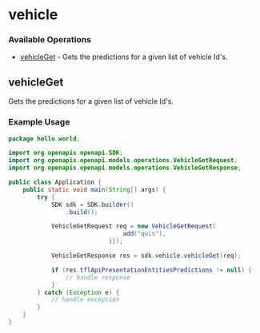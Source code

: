 # vehicle

### Available Operations

* [vehicleGet](#vehicleget) - Gets the predictions for a given list of vehicle Id's.

## vehicleGet

Gets the predictions for a given list of vehicle Id's.

### Example Usage

```java
package hello.world;

import org.openapis.openapi.SDK;
import org.openapis.openapi.models.operations.VehicleGetRequest;
import org.openapis.openapi.models.operations.VehicleGetResponse;

public class Application {
    public static void main(String[] args) {
        try {
            SDK sdk = SDK.builder()
                .build();

            VehicleGetRequest req = new VehicleGetRequest(                new String[]{{
                                add("quis"),
                            }});            

            VehicleGetResponse res = sdk.vehicle.vehicleGet(req);

            if (res.tflApiPresentationEntitiesPredictions != null) {
                // handle response
            }
        } catch (Exception e) {
            // handle exception
        }
    }
}
```
